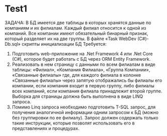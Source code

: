 # Test1
ЗАДАЧА:
В БД имеется две таблицы в которых хранятся данные по компаниям и их филиалам.
Каждый филиал относится к одной из компаний. Все компании имеют обязательный бинарный
признак, который разделяет их на две группы.
В файле «Task WebDev (C#)-Db.sql» скрипты инициализации БД
Требуется:
1. Подготовить web-приложение на .Net Framework 4 или .Net Core (C#), которое будет
работать с БД через ORM Entity Framework.
2. Реализовать в нем страницу с данными по всем филиалам в виде таблицы:
«Филиал», «Компания Филиала», «Группа Компании», «Связанные филиалы»
где, для каждого филиала в колонке «Связанные филиалы» через запятую отображались бы
филиалы его компании, если компания входит в первую группу, либо филиалы всех компаний, если
компания филиала принадлежит второй группе.
Выборка для страницы должна быть выполнена в виде LINQ запроса.
3. Помимо Linq запроса необходимо подготовить T-SQL запрос, для получения
аналогичной информации одним запросом к БД (можно без группировки по ее
филиалу). Запрос должен содержать только такие инструкции, которые позволят
использовать его в представлениях и процедурах.
